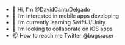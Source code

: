 - 👋 Hi, I’m @DavidCantuDelgado
- 👀 I’m interested in mobile apps developing
- 🌱 I’m currently learning SwiftUI/Unity
- 💞️ I’m looking to collaborate on iOS apps
- 📫 How to reach me Twitter @bugsracer

<!---
DavidCantuDelgado/DavidCantuDelgado is a ✨ special ✨ repository because its `README.md` (this file) appears on your GitHub profile.
You can click the Preview link to take a look at your changes.
--->
